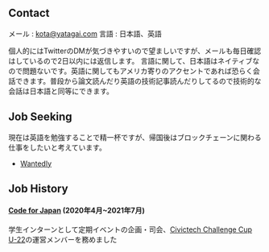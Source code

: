 ## Contact
メール : kota@yatagai.com
言語 : 日本語、英語

個人的にはTwitterのDMが気づきやすいので望ましいですが、メールも毎日確認はしているので2日以内には返信します。
言語に関して、日本語はネイティブなので問題ないです。英語に関してもアメリカ寄りのアクセントであれば恐らく会話できます。普段から論文読んだり英語の技術記事読んだりしてるので技術的な会話は日本語と同等にできます。

## Job Seeking
現在は英語を勉強することで精一杯ですが、帰国後はブロックチェーンに関わる仕事をしたいと考えています。
- [Wantedly](https://www.wantedly.com/id/kota_yata)

## Job History
#### [Code for Japan](https://www.code4japan.org/) (2020年4月~2021年7月)
学生インターンとして定期イベントの企画・司会、[Civictech Challenge Cup U-22](https://www.code4japan.org/activity/cccu22)の運営メンバーを務めました
